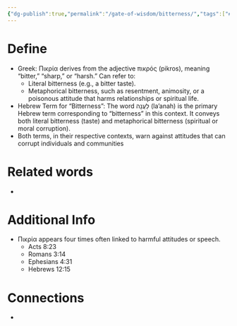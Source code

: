 ```yaml
---
{"dg-publish":true,"permalink":"/gate-of-wisdom/bitterness/","tags":["#GateWisdom"]}
---
```


# Define
- Greek: Πικρία derives from the adjective πικρός (pikros), meaning “bitter,” “sharp,” or “harsh.” Can refer to:
	- Literal bitterness (e.g., a bitter taste).
	- Metaphorical bitterness, such as resentment, animosity, or a poisonous attitude that harms relationships or spiritual life.
- Hebrew Term for “Bitterness”: The word לַעֲנָה (la’anah) is the primary Hebrew term corresponding to “bitterness” in this context. It conveys both literal bitterness (taste) and metaphorical bitterness (spiritual or moral corruption).
- Both terms, in their respective contexts, warn against attitudes that can corrupt individuals and communities

# Related words
- 

# Additional Info
- Πικρία appears four times often linked to harmful attitudes or speech.
	- Acts 8:23
	- Romans 3:14
	- Ephesians 4:31
	- Hebrews 12:15 



# Connections
- 


